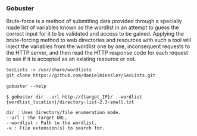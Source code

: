### Gobuster

Brute-force is a method of submitting data provided through a specially made list of variables known as the wordlist in an attempt to guess the correct input for it to be validated and access to be gained. 
Applying the brute-forcing method to web directories and resources with such a tool will inject the variables from the wordlist one by one, inconsequent requests to the HTTP server,
and then read the HTTP response code for each request to see if it is accepted as an existing resource or not.

```diff
SecLists -> /usr/share/wordlists
git clone https://github.com/danielmiessler/SecLists.git

gobuster --help

```
```
$ gobuster dir --url http://{target_IP}/ --wordlist {wordlist_location}/directory-list-2.3-small.txt

dir : Uses directory/file enumeration mode.
--url : The target URL.
--wordlist : Path to the wordlist.
-x : File extension(s) to search for.
```
